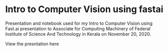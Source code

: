# Intro to Computer Vision using fastai

Presentation and notebook used for my Intro to Computer Vision using Fast.ai presentation to Associate for Computing Machinery of Federal Institute of Science And Technology in Kerala on November 20, 2020. 

View the presntation here
